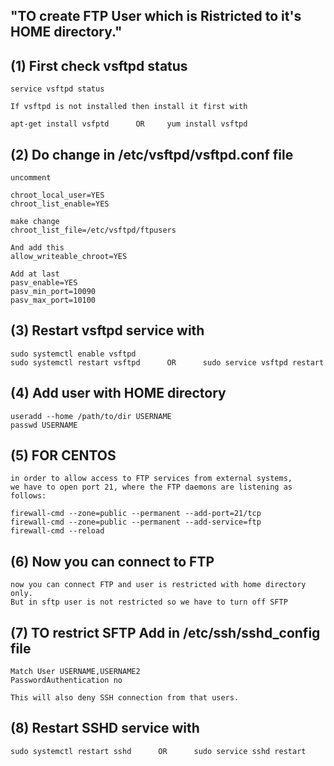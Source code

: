 "TO create FTP User which is Ristricted to it's HOME directory."
---------------------------------------------------------------

## (1) First check vsftpd status

```
service vsftpd status
```
```
If vsftpd is not installed then install it first with

apt-get install vsfptd      OR     yum install vsftpd
```

## (2) Do change in /etc/vsftpd/vsftpd.conf file
```
uncomment

chroot_local_user=YES
chroot_list_enable=YES

make change
chroot_list_file=/etc/vsftpd/ftpusers
```
```
And add this
allow_writeable_chroot=YES

Add at last
pasv_enable=YES
pasv_min_port=10090
pasv_max_port=10100
```
## (3) Restart vsftpd service with
```
sudo systemctl enable vsftpd
sudo systemctl restart vsftpd      OR      sudo service vsftpd restart
```

## (4) Add user with HOME directory
```
useradd --home /path/to/dir USERNAME
passwd USERNAME
```

## (5) FOR CENTOS
```
in order to allow access to FTP services from external systems,
we have to open port 21, where the FTP daemons are listening as follows:

firewall-cmd --zone=public --permanent --add-port=21/tcp
firewall-cmd --zone=public --permanent --add-service=ftp
firewall-cmd --reload
```
## (6) Now you can connect to FTP
```
now you can connect FTP and user is restricted with home directory only.
But in sftp user is not restricted so we have to turn off SFTP
```

## (7) TO restrict SFTP Add in /etc/ssh/sshd_config file
```
Match User USERNAME,USERNAME2
PasswordAuthentication no
```
```
This will also deny SSH connection from that users.
```

## (8) Restart SSHD service with
```
sudo systemctl restart sshd      OR      sudo service sshd restart
```
